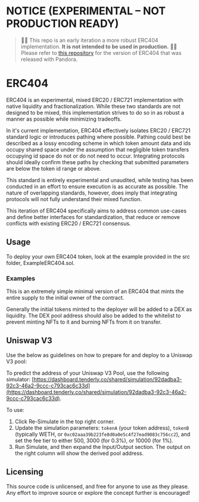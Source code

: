# NOTICE (EXPERIMENTAL – NOT PRODUCTION READY)

> 🚨🚨 This repo is an early iteration a more robust ERC404 implementation. **It is not intended to be used in production.** 🚨🚨
> Please refer to [this repository](https://github.com/Pandora-Labs-Org/erc404-legacy) for the version of ERC404 that was released with Pandora.

# ERC404

ERC404 is an experimental, mixed ERC20 / ERC721 implementation with native liquidity and fractionalization. While these two standards are not designed to be mixed, this implementation strives to do so in as robust a manner as possible while minimizing tradeoffs.

In it's current implementation, ERC404 effectively isolates ERC20 / ERC721 standard logic or introduces pathing where possible. Pathing could best be described as a lossy encoding scheme in which token amount data and ids occupy shared space under the assumption that negligible token transfers occupying id space do not or do not need to occur. Integrating protocols should ideally confirm these paths by checking that submitted parameters are below the token id range or above.

This standard is entirely experimental and unaudited, while testing has been conducted in an effort to ensure execution is as accurate as possible. The nature of overlapping standards, however, does imply that integrating protocols will not fully understand their mixed function.

This iteration of ERC404 specifically aims to address common use-cases and define better interfaces for standardization, that reduce or remove conflicts with existing ERC20 / ERC721 consensus.

## Usage

To deploy your own ERC404 token, look at the example provided in the src folder, ExampleERC404.sol.

### Examples

This is an extremely simple minimal version of an ERC404 that mints the entire supply to the initial owner of the contract.

Generally the initial tokens minted to the deployer will be added to a DEX as liquidity. The DEX pool address should also be added to the whitelist to prevent minting NFTs to it and burning NFTs from it on transfer.

## Uniswap V3

Use the below as guidelines on how to prepare for and deploy to a Uniswap V3 pool:

To predict the address of your Uniswap V3 Pool, use the following simulator: [https://dashboard.tenderly.co/shared/simulation/92dadba3-92c3-46a2-9ccc-c793cac6c33d](https://dashboard.tenderly.co/shared/simulation/92dadba3-92c3-46a2-9ccc-c793cac6c33d).

To use:

1. Click Re-Simulate in the top right corner.
2. Update the simulation parameters: `tokenA` (your token address), `tokenB` (typically WETH, or `0xc02aaa39b223fe8d0a0e5c4f27ead9083c756cc2`), and set the fee tier to either 500, 3000 (for 0.3%), or 10000 (for 1%).
3. Run Simulate, and then expand the Input/Output section. The output on the right column will show the derived pool address.

## Licensing

This source code is unlicensed, and free for anyone to use as they please. Any effort to improve source or explore the concept further is encouraged!
